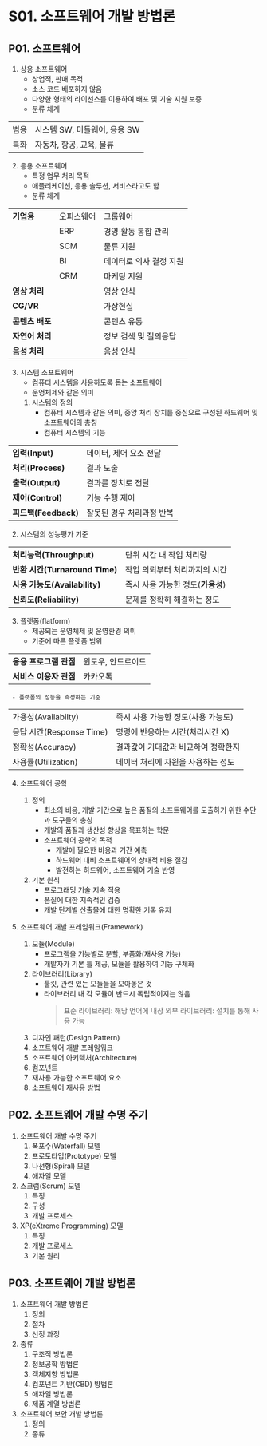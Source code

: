 # S01. 소프트웨어 개발 방법론
## P01. 소프트웨어
1) 상용 소프트웨어
   - 상업적, 판매 목적
   - 소스 코드 배포하지 않음
   - 다양한 형태의 라이선스를 이용하여 배포 및 기술 지원 보증
   - 분류 체계

|     |                     |
| --- | ------------------- |
| 범용  | 시스템 SW, 미들웨어, 응용 SW |
| 특화  | 자동차, 항공, 교육, 물류     |

2) 응용 소프트웨어
   - 특정 업무 처리 목적
   - 애플리케이션, 응용 솔루션, 서비스라고도 함
   - 분류 체계

|            |       |               |
| ---------- | ----- | ------------- |
| **기업용**    | 오피스웨어 | 그룹웨어          |
|            | ERP   | 경영 활동 통합 관리   |
|            | SCM   | 물류 지원         |
|            | BI    | 데이터로 의사 결정 지원 |
|            | CRM   | 마케팅 지원        |
| **영상 처리**  |       | 영상 인식         |
| **CG/VR**  |       | 가상현실          |
| **콘텐츠 배포** |       | 콘텐츠 유통        |
| **자연어 처리** |       | 정보 검색 및 질의응답  |
| **음성 처리**  |       | 음성 인식         |

3) 시스템 소프트웨어
   - 컴퓨터 시스템을 사용하도록 돕는 소프트웨어
   - 운영체제와 같은 의미
   1. 시스템의 정의
      - 컴퓨터 시스템과 같은 의미, 중앙 처리 장치를 중심으로 구성된 하드웨어 및 소프트웨어의 총칭
      - 컴퓨터 시스템의 기능

|                   |                |
| ----------------- | -------------- |
| **입력(Input)**     | 데이터, 제어 요소 전달  |
| **처리(Process)**   | 결과 도출          |
| **출력(Output)**    | 결과를 장치로 전달     |
| **제어(Control)**   | 기능 수행 제어       |
| **피드백(Feedback)** | 잘못된 경우 처리과정 반복 |

   2. 시스템의 성능평가 기준

|                            |                       |
| -------------------------- | --------------------- |
| **처리능력(Throughput)**       | 단위 시간 내 작업 처리량        |
| **반환 시간(Turnaround Time)** | 작업 의뢰부터 처리까지의 시간      |
| **사용 가능도(Availability)**   | 즉시 사용 가능한 정도(**가용성**) |
| **신뢰도(Reliability)**       | 문제를 정확히 해결하는 정도       |

   3. 플랫폼(flatform)
      - 제공되는 운영체제 및 운영환경 의미
      - 기준에 따른 플랫폼 범위

|                |            |
| -------------- | ---------- |
| **응용 프로그램 관점** | 윈도우, 안드로이드 |
| **서비스 이용자 관점** | 카카오톡       |
	 - 플랫폼의 성능을 측정하는 기준

|                      |                      |
| -------------------- | -------------------- |
| 가용성(Availabilty)     | 즉시 사용 가능한 정도(사용 가능도) |
| 응답 시간(Response Time) | 명령에 반응하는 시간(처리시간 X)  |
| 정확성(Accuracy)        | 결과값이 기대값과 비교하여 정확한지  |
| 사용률(Utilization)     | 데이터 처리에 자원을 사용하는 정도  |

4) 소프트웨어 공학
   1. 정의
      - 최소의 비용, 개발 기간으로 높은 품질의 소프트웨어를 도출하기 위한 수단과 도구들의 총칭
      - 개발의 품질과 생산성 향상을 목표하는 학문
      - 소프트웨어 공학의 목적
        - 개발에 필요한 비용과 기간 예측
        - 하드웨어 대비 소프트웨어의 상대적 비용 절감
        - 발전하는 하드웨어, 소프트웨어 기술 반영
   2. 기본 원칙
      - 프로그래밍 기술 지속 적용
      - 품질에 대한 지속적인 검증
      - 개발 단계별 산출물에 대한 명확한 기록 유지

5) 소프트웨어 개발 프레임워크(Framework)
   1. 모듈(Module)
      - 프로그램을 기능별로 분할, 부품화(재사용 가능)
      - 개발자가 기본 틀 제공, 모듈을 활용하여 기능 구체화
   2. 라이브러리(Library)
      - 툴킷, 관련 있는 모듈들을 모아놓은 것
      - 라이브러리 내 각 모듈이 반드시 독립적이지는 않음
        > 표준 라이브러리: 해당 언어에 내장
        > 외부 라이브러리: 설치를 통해 사용 가능
   3. 디자인 패턴(Design Pattern)
   2. 소프트웨어 개발 프레임워크
   3. 소프트웨어 아키텍처(Architecture)
   4. 컴포넌트
   5. 재사용 가능한 소프트웨어 요소
   6. 소프트웨어 재사용 방법
## P02. 소프트웨어 개발 수명 주기
1) 소프트웨어 개발 수명 주기
   1. 폭포수(Waterfall) 모델
   2. 프로토타입(Prototype) 모델
   3. 나선형(Spiral) 모델
   4. 애자일 모델
2) 스크럼(Scrum) 모델
   1. 특징
   2. 구성
   3. 개발 프로세스
3) XP(eXtreme Programming) 모델
   1. 특징
   2. 개발 프로세스
   3. 기본 원리
## P03. 소프트웨어 개발 방법론
1) 소프트웨어 개발 방법론
   1. 정의
   2. 절차
   3. 선정 과정
2) 종류
   1. 구조적 방법론
   2. 정보공학 방법론
   3. 객체지향 방법론
   4. 컴포넌트 기반(CBD) 방법론
   5. 애자일 방법론
   6. 제품 계열 방법론
3) 소프트웨어 보안 개발 방법론
   1. 정의
   2. 종류
